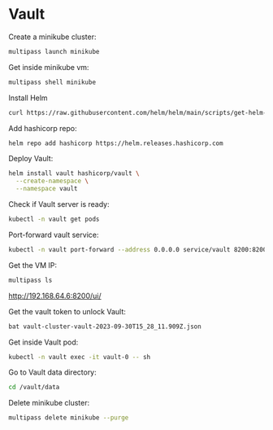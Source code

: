 # Vault

Create a minikube cluster:
```bash
multipass launch minikube
```

Get inside minikube vm:
```bash
multipass shell minikube
```

Install Helm
```bash
curl https://raw.githubusercontent.com/helm/helm/main/scripts/get-helm-3 | bash
```

Add hashicorp repo:
```bash
helm repo add hashicorp https://helm.releases.hashicorp.com
```

Deploy Vault:
```bash
helm install vault hashicorp/vault \
  --create-namespace \
  --namespace vault
```

Check if Vault server is ready:
```bash
kubectl -n vault get pods
```

Port-forward vault service:
```bash
kubectl -n vault port-forward --address 0.0.0.0 service/vault 8200:8200
```

Get the VM IP:
```bash
multipass ls
```

http://192.168.64.6:8200/ui/


Get the vault token to unlock Vault:
```bash
bat vault-cluster-vault-2023-09-30T15_28_11.909Z.json
```

Get inside Vault pod:
```bash
kubectl -n vault exec -it vault-0 -- sh
```

Go to Vault data directory:
```bash
cd /vault/data
```

Delete minikube cluster:
```bash
multipass delete minikube --purge
```

